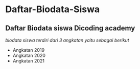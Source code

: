 Daftar-Biodata-Siswa
==
Daftar Biodata siswa Dicoding academy
--
*biodata siswa terdiri dari 3 angkatan yaitu sebagai berikut*
- Angkatan 2019
- Angkatan 2020
- Angkatan 2021
